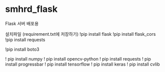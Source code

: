 # smhrd_flask
Flask 서버 배포용

설치파일 (requirement.txt에 저장하기)
!pip install flask
!pip install flask_cors
!pip install requests

!pip install boto3

! pip install numpy
! pip install opencv-python
! pip install requests
! pip install progressbar
! pip install tensorflow
! pip install keras
! pip install cvlib
